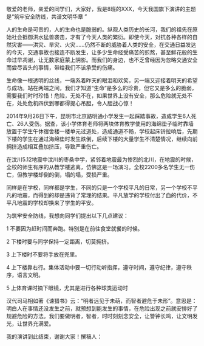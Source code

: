 敬爱的老师，亲爱的同学们，大家好，我是8班的XXX，今天我国旗下演讲的主题是“筑牢安全防线，共谱文明华章
”

人的生命是可贵的，人的生命也是脆弱的。纵观人类历史的长河，我们的祖先在原始社会抵御洪水猛兽袭击，才有了今天人类的繁衍。即使今天，对抗各种各样的自然灾害——洪灾、旱灾、火灾……仍然不断的威胁着人类的安全，在交通日益发达的今天，交通事故也接连不断发生，让多少生命经受痛苦的煎熬，甚至鲜花般的生命过早凋谢，让无数家庭蒙上阴影。而我们的身边，也不乏曾经因为忽略交通安全而尝尽苦头的事情，带给我们不该承受的伤痛。

生命像一根透明的丝线，一端系着昨天的眼泪和欢笑，另一端又迎接着明天的希望与成功。站在两端之间，我们才知道“生命”是多么的珍贵，但它又是多么的脆弱，需要我们时时珍惜！危险，无处不在，如果世界上没有安全，那么危险就无处不在，处处危机四伏到哪都得提心吊胆，令人胆战心惊！

2014年9月26日下午，昆明市北京路明通小学发生一起踩踏事故，造成学生6人死亡、26人受伤。据查，该小学体育老师将两块体育教学使用的海绵垫子临时靠墙放置于学生午休宿舍楼一楼单元过道处，造成通道不畅，学校起床铃拉响后，先期下楼的学生在通过海绵垫时发生跌倒，后续下楼的大量学生不清楚情况，继续向前拥挤造成相互叠加挤压，导致严重伤亡。

在汶川5.12地震中汶川的枣桑中学，紧邻着地震最为惨烈的北川，在地震的时候，全校的师生有序的从教学楼逃离，仿佛这是一场演习。全校2200多名学生无一伤亡，但教学楼却倒的倒，塌的塌，受损严重。

同样是在学校，同样都是学生，不同的只是一个学校平凡的日常，另一个学校不平凡的地震，而得到的却是违背了常理的结果。平凡放学的学校付出了血的代价，不平凡地震的学校却换来了学生的平安。

为筑牢安全防线，我想向同学们提出以下几点建议：

1 不要因为赶时间而奔跑。特别是在前往食堂就餐的时候。

2 下楼时要与同学保持一定距离，切莫拥挤。

3 上下楼时不要将手放在兜里。

4 上下楼靠右行。集体活动中要一切行动听指挥，遵守时间，遵守纪律，遵守秩序，语言文明。

5 上体育课时摘下眼镜，尤其是进行各种球类运动时

汉代司马相如著《谏猎书》云：“明者远见于未萌，而智者避危于未形”。意思是：明白人在事情还没发生之前，就预想到能发生的事情，在危险出现之前就安排好了规避危险的方法。我们要做明者，智者，时时刻刻念安全，让警钟长鸣，让文明发光，让世界充满爱。

我的演讲到此结束，谢谢大家！撰稿人：
